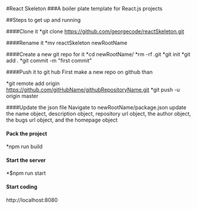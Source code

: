 #React Skeleton
###A boiler plate template for React.js projects

##Steps to get up and running

####Clone it
*git clone https://github.com/georgecode/reactSkeleton.git

####Rename it
*mv reactSkeleton newRootName

####Create a new git repo for it
*cd newRootName/
*rm -rf .git
*git init
*git add .
*git commit -m "first commit"

####Push it to git hub
First make a new repo on github than

*git remote add origin https://github.com/gitHubName/githubRepositoryName.git
*git push -u origin master

####Update the json file
Navigate to newRootName/package.json
update the name object, description object, repository url object, the author object, the bugs url object, and the homepage object

#### Pack the project
*npm run build

#### Start the server
*$npm run start

#### Start coding
http://localhost:8080